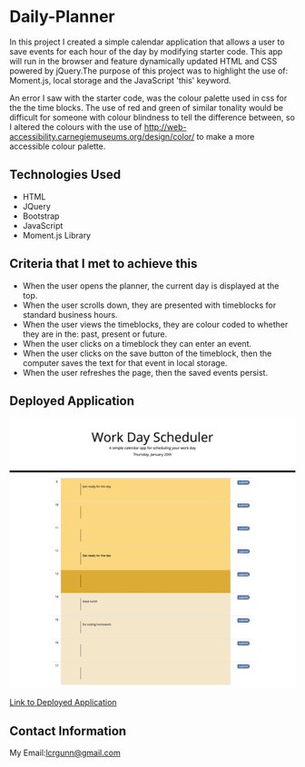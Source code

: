 # Daily-Planner

In this project I created a simple calendar application that allows a user to save events for each hour of the day by modifying starter code. This app will run in the browser and feature dynamically updated HTML and CSS powered by jQuery.The purpose of this project was to highlight the use of: Moment.js, local storage and the JavaScript 'this' keyword. 

An error I saw with the starter code, was the colour palette used in css for the the time blocks. The use of red and green of similar tonality would be difficult for someone with colour blindness to tell the difference between, so I altered the colours with the use of http://web-accessibility.carnegiemuseums.org/design/color/ to make a more accessible colour palette.

## Technologies Used

* HTML
* JQuery
* Bootstrap
* JavaScript
* Moment.js Library

## Criteria that I met to achieve this

* When the user opens the planner, the current day is displayed at the top.
* When the user scrolls down, they are presented with timeblocks for standard business hours.
* When the user views the timeblocks, they are colour coded to whether they are in the: past, present or future.
* When the user clicks on a timeblock they can enter an event.
* When the user clicks on the save button of the timeblock, then the computer saves the text for that event in local storage.
* When the user refreshes the page, then the saved events persist.

## Deployed Application
![Deployed Application](./Deployed_Application.png?raw=true)

[Link to Deployed Application](https://lisacr01.github.io/Daily-Planner/)

## Contact Information

My Email:[lcrgunn@gmail.com](mailto:lcrgunn@gmail.com)